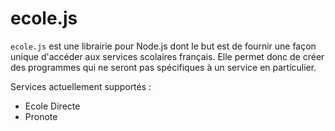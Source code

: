 # ecole.js

`ecole.js` est une librairie pour Node.js dont le but est de fournir une façon unique d'accéder aux services scolaires français. Elle permet donc de créer des programmes qui ne seront pas spécifiques à un service en particulier.

Services actuellement supportés : 
* Ecole Directe
* Pronote

